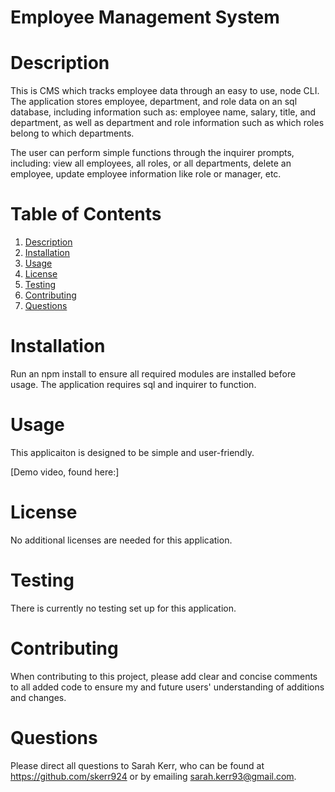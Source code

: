 # Employee Management System 

<a name="desc"></a>
# Description 
This is CMS which tracks employee data through an easy to use, node CLI. The application stores employee, department, and role data on an sql database, including information such as: employee name, salary, title, and department, as well as department and role information such as which roles belong to which departments. 

The user can perform simple functions through the inquirer prompts, including: view all employees, all roles, or all departments, delete an employee, update employee information like role or manager, etc. 

# Table of Contents 
1. [Description](#desc)
2. [Installation](#install)
3. [Usage](#usage)
4. [License](#lic)
5. [Testing](#test)
6. [Contributing](#contr)
7. [Questions](#quest)

<a name="install"></a>
# Installation 
Run an npm install to ensure all required modules are installed before usage. The application requires sql and inquirer to function. 

<a name="usage"></a>
# Usage 
This applicaiton is designed to be simple and user-friendly. 

[Demo video, found here:] <h ref = assets/demoVideo.mov>

<a name="lic"></a>
# License 
No additional licenses are needed for this application. 

<a name="test"></a>
# Testing
 There is currently no testing set up for this application. 

<a name="contr"></a>
# Contributing 
When contributing to this project, please add clear and concise comments to all added code to ensure my and future users' understanding of additions and changes. 

<a name="quest"></a>
# Questions 
Please direct all questions to Sarah Kerr, who can be found at https://github.com/skerr924 or by emailing sarah.kerr93@gmail.com. 


